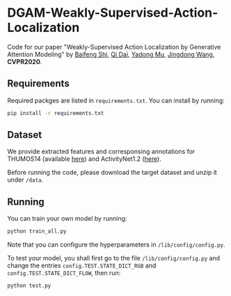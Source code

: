# DGAM-Weakly-Supervised-Action-Localization
Code for our paper "Weakly-Supervised Action Localization by Generative Attention Modeling" by [Baifeng Shi](https://bfshi.github.io), 
[Qi Dai](https://scholar.google.com/citations?hl=en&user=NSJY12IAAAAJ), [Yadong Mu](http://www.muyadong.com/index.html),
[Jingdong Wang](https://jingdongwang2017.github.io/), **CVPR2020**.

## Requirements
Required packges are listed in `requirements.txt`. You can install by running:
```bash
pip install -r requirements.txt
```

## Dataset
We provide extracted features and corresponsing annotations for THUMOS14 (available [here](https://drive.google.com/open?id=17gVgnI1JC6ktxBVvL7iDW5Sl6Ga4-9Bo))
and ActivityNet1.2 ([here](https://drive.google.com/open?id=1zDWKV6tM4NTEJPItOxq0Q-zCa42HopAG)). 

Before running the code, please download the target dataset and unzip it under `/data`.

## Running
You can train your own model by running:
```bash
python train_all.py
```
Note that you can configure the hyperparameters in `/lib/config/config.py`.

To test your model, you shall first go to the file `/lib/config/config.py` and change the entries `config.TEST.STATE_DICT_RGB` and `config.TEST.STATE_DICT_FLOW`,
then run:
```bash
python test.py
```
